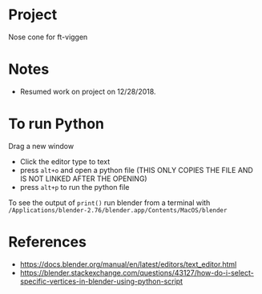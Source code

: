 # Project
Nose cone for ft-viggen

# Notes
* Resumed work on project on 12/28/2018.


# To run Python
Drag a new window
* Click the editor type to text
* press `alt+o` and open a python file (THIS ONLY COPIES THE FILE AND IS NOT LINKED AFTER THE OPENING)
* press `alt+p` to run the python file

To see the output of `print()` run blender from a terminal with `/Applications/blender-2.76/blender.app/Contents/MacOS/blender`











# References
* https://docs.blender.org/manual/en/latest/editors/text_editor.html
* https://blender.stackexchange.com/questions/43127/how-do-i-select-specific-vertices-in-blender-using-python-script
